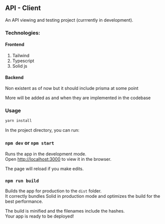 ## API - Client

An API viewing and testing project (currrently in development). 



### Technologies:
#### Frontend
1) Tailwind
2) Typescript
3) Solid js
#### Backend
Non existent as of now but it should include prisma at some point

More will be added as and when they are implemented in the codebase

### Usage

```bash
yarn install
```
In the project directory, you can run:

### `npm dev` or `npm start`

Runs the app in the development mode.<br>
Open [http://localhost:3000](http://localhost:3000) to view it in the browser.

The page will reload if you make edits.<br>

### `npm run build`

Builds the app for production to the `dist` folder.<br>
It correctly bundles Solid in production mode and optimizes the build for the best performance.

The build is minified and the filenames include the hashes.<br>
Your app is ready to be deployed!

